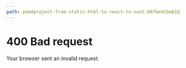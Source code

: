 ```yaml
---
path: poképroject-from-static-html-to-react-to-nuxt-b6fbe42bab18
---
```

# 400 Bad request

Your browser sent an invalid request.